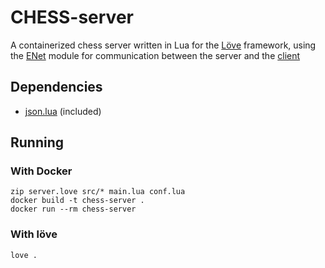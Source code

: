 # CHESS-server

A containerized chess server written in Lua for the [Löve](https://love2d.org/) framework, using the [ENet](https://leafo.net/lua-enet/) module for communication between the server and the [client](https://github.com/Waissi/chess-client)  

## Dependencies

- [json.lua](https://github.com/rxi/json.lua) (included)

## Running

### With Docker
```
zip server.love src/* main.lua conf.lua
docker build -t chess-server .
docker run --rm chess-server
```
### With löve
```
love .
```
